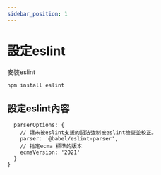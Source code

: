 ```yaml
---
sidebar_position: 1
---
```


# 設定eslint


安裝eslint
```
npm install eslint
```


## 設定eslint內容


```
  parserOptions: {
    // 讓未被eslint支援的語法強制被eslint檢查並校正。
    parser: '@babel/eslint-parser',
    // 指定ecma 標準的版本
    ecmaVersion: '2021'
  }
}
```